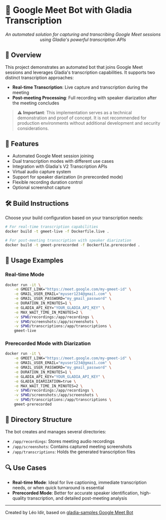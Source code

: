 # 🤖 Google Meet Bot with Gladia Transcription

<div align="center">
<em>An automated solution for capturing and transcribing Google Meet sessions using Gladia's powerful transcription APIs</em>
</div>

## 📝 Overview

This project demonstrates an automated bot that joins Google Meet sessions and leverages Gladia's transcription capabilities. It supports two distinct transcription approaches:

- **Real-time Transcription**: Live capture and transcription during the meeting
- **Post-meeting Processing**: Full recording with speaker diarization after the meeting concludes

> ⚠️ **Important**: This implementation serves as a technical demonstration and proof of concept. It is not recommended for production environments without additional development and security considerations.

## 🌟 Features

- Automated Google Meet session joining
- Dual transcription modes with different use cases
- Integration with Gladia's V2 Transcription APIs
- Virtual audio capture system
- Support for speaker diarization (in prerecorded mode)
- Flexible recording duration control
- Optional screenshot capture

## 🛠️ Build Instructions

Choose your build configuration based on your transcription needs:

```bash
# For real-time transcription capabilities
docker build -t gmeet-live -f Dockerfile.live .

# For post-meeting transcription with speaker diarization
docker build -t gmeet-prerecorded -f Dockerfile.prerecorded .
```

## 🚀 Usage Examples

### Real-time Mode

```bash
docker run -it \
    -e GMEET_LINK="https://meet.google.com/my-gmeet-id" \
    -e GMAIL_USER_EMAIL="myuser1234@gmail.com" \
    -e GMAIL_USER_PASSWORD="my_gmail_password" \
    -e DURATION_IN_MINUTES=1 \
    -e GLADIA_API_KEY="YOUR_GLADIA_API_KEY" \
    -e MAX_WAIT_TIME_IN_MINUTES=2 \
    -v $PWD/recordings:/app/recordings \
    -v $PWD/screenshots:/app/screenshots \
    -v $PWD/transcriptions:/app/transcriptions \
    gmeet-live
```

### Prerecorded Mode with Diarization

```bash
docker run -it \
    -e GMEET_LINK="https://meet.google.com/my-gmeet-id" \
    -e GMAIL_USER_EMAIL="myuser1234@gmail.com" \
    -e GMAIL_USER_PASSWORD="my_gmail_password" \
    -e DURATION_IN_MINUTES=1 \
    -e GLADIA_API_KEY="YOUR_GLADIA_API_KEY" \
    -e GLADIA_DIARIZATION=true \
    -e MAX_WAIT_TIME_IN_MINUTES=2 \
    -v $PWD/recordings:/app/recordings \
    -v $PWD/screenshots:/app/screenshots \
    -v $PWD/transcriptions:/app/transcriptions \
    gmeet-prerecorded
```

## 📁 Directory Structure

The bot creates and manages several directories:
- `/app/recordings`: Stores meeting audio recordings
- `/app/screenshots`: Contains captured meeting screenshots
- `/app/transcriptions`: Holds the generated transcription files

## 🔍 Use Cases

- **Real-time Mode**: Ideal for live captioning, immediate transcription needs, or when quick turnaround is essential
- **Prerecorded Mode**: Better for accurate speaker identification, high-quality transcription, and detailed post-meeting analysis

---
Created by Léo Idir, based on [gladia-samples Google Meet Bot](https://github.com/gladiaio/gladia-samples/tree/main/integrations-examples/gmeet-bot)
